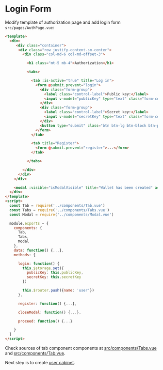 # Login Form

Modify template of authorization page and add login form
`src/pages/AuthPage.vue`:

```html
<template>
  <div>
     <div class="container">
      <div class="row justify-content-sm-center">
        <div class="col-md-6 col-md-offset-3">

          <h1 class="mt-5 mb-4">Authorization</h1>

          <tabs>

            <tab :is-active="true" title="Log in">
              <form @submit.prevent="login">
                <div class="form-group">
                  <label class="control-label">Public key:</label>
                  <input v-model="publicKey" type="text" class="form-control" placeholder="Enter public key">
                </div>
                <div class="form-group">
                  <label class="control-label">Secret key:</label>
                  <input v-model="secretKey" type="text" class="form-control" placeholder="Enter secret key">
                </div>
                <button type="submit" class="btn btn-lg btn-block btn-primary">Log in</button>
              </form>
            </tab>

            <tab title="Register">
              <form @submit.prevent="register">...</form>
            </tab>

          </tabs>

        </div>
      </div>
    </div>

    <modal :visible="isModalVisible" title="Wallet has been created" action-btn="Log in" @close="closeModal" @submit="proceed">...<modal>
  </div>
</template>
<script>
  const Tab = require('../components/Tab.vue')
  const Tabs = require('../components/Tabs.vue')
  const Modal = require('../components/Modal.vue')

  module.exports = {
    components: {
      Tab,
      Tabs,
      Modal
    },
    data: function() {...},
    methods: {

      login: function() {
        this.$storage.set({
          publicKey: this.publicKey,
          secretKey: this.secretKey
        })

        this.$router.push({name: 'user'})
      },

      register: function() {...},

      closeModal: function() {...},

      proceed: function() {...}

    }
  }
</script>
```

Check sources of tab component components at
[src/components/Tabs.vue](frontend/src/components/Tabs.vue) and
[src/components/Tab.vue](frontend/src/components/Tab.vue).

Next step is to create [user cabinet](user-cabinet.md).

